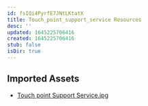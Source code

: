 ```yaml
---
id: fsIQi4PyrfE7JNtLKtatX
title: Touch_point_support_service Resources
desc: ''
updated: 1645225706416
created: 1645225706416
stub: false
isDir: true
---
```

## Imported Assets
- [Touch point Support Service.jpg](/assets/touch-point-support-service-2kCkT9t3wOHM.jpg)
